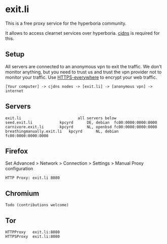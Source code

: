exit.li
=======

This is a free proxy service for the hyperboria community.

It allows to access clearnet services over hyperboria. [cjdns](1) is required for this.

[1]: https://github.com/cjdelisle/cjdns

Setup
-----

All servers are connected to an anonymous vpn to exit the traffic. We don't monitor anything, but you need to trust us and trust the vpn provider not to monitor your traffic. Use [HTTPS-everywhere](1) to encrypt your web traffic.


	[Your computer] -> cjdns nodes -> [exit.li] -> [anonymous vpn] -> internet


[1]: https://www.eff.org/Https-everywhere

Servers
-------

	exit.li							all servers below
	seed.exit.li			kpcyrd		DE, debian	fc00:0000:0000:0000
	carnivore.exit.li		kpcyrd		NL, openbsd	fc00:0000:0000:0000
	breathingmanually.exit.li	kpcyrd		NL, debian	fc00:0000:0000:0000

Firefox
-------

Set Advanced > Network > Connection > Settings > Manual Proxy configuration

	HTTP Proxy:	exit.li	8080

Chromium
--------

	Todo (contributions welcome)

Tor
---

	HTTPProxy	exit.li:8080
	HTTPSProxy	exit.li:8080

